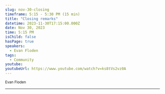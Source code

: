 ```yaml
---
slug: nov-30-closing
timeframe: 5:15 - 5:30 PM (15 min)
title: "Closing remarks"
datetime: 2023-11-30T17:15:00.000Z
date: Nov 30, 2023
time: 5:15 PM
isChild: false
hasPage: true
speakers:
  - Evan Floden
tags:
  - Community
youtube:
youtubeUrl: https://www.youtube.com/watch?v=ks8tVs2vz0A
---
```

<div className="mb-4">
  <small className="typo-small">
    Evan Floden
  </small>
</div>

<hr className="border-t border-gray-50 mb-4 opacity-20" />
